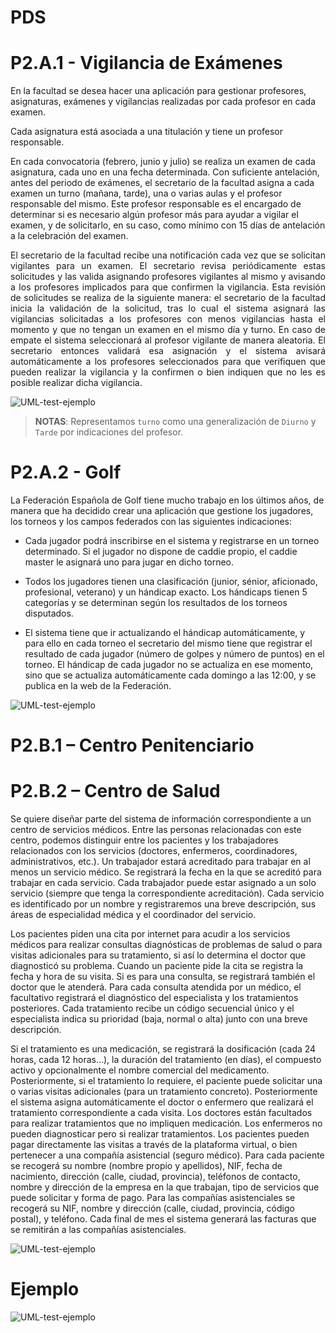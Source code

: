# PDS

# P2.A.1 - Vigilancia de Exámenes

En la facultad se desea hacer una aplicación para gestionar profesores, asignaturas, exámenes y vigilancias realizadas por cada profesor en cada examen.

Cada asignatura está asociada a una titulación y tiene un profesor responsable.

En cada convocatoria (febrero, junio y julio) se realiza un examen de cada asignatura, cada uno en una fecha determinada. Con suficiente antelación, antes del periodo de exámenes, el secretario de la facultad asigna a cada examen un turno (mañana, tarde), una o varias aulas y el profesor responsable del mismo. Este profesor responsable es el encargado de determinar si es necesario algún profesor más para ayudar a vigilar el examen, y de solicitarlo, en su caso, como mínimo con 15 días de antelación a la celebración del examen.

<p style="text-align: justify;">
El secretario de la facultad recibe una notificación cada vez que se solicitan vigilantes para un examen. El secretario revisa periódicamente estas solicitudes y las valida asignando profesores vigilantes al mismo y avisando a los profesores implicados para que confirmen la vigilancia. Esta revisión de solicitudes se realiza de la siguiente manera: el secretario de la facultad inicia la validación de la solicitud, tras lo cual el sistema asignará las vigilancias solicitadas a los profesores con menos vigilancias hasta el momento y que no tengan un examen en el mismo día y turno. En caso de empate el sistema seleccionará al profesor vigilante de manera aleatoria. El secretario entonces validará esa asignación y el sistema avisará automáticamente a los profesores seleccionados para que verifiquen que pueden realizar la vigilancia y la confirmen o bien indiquen que no les es posible realizar dicha vigilancia.
</p>

![UML-test-ejemplo](http://www.plantuml.com/plantuml/proxy?cache=no&src=https://raw.githubusercontent.com/jjrp1/PDS/main/p2-1.puml)

> **NOTAS**: Representamos `turno` como una generalización de `Diurno` y `Tarde` por indicaciones del profesor.

# P2.A.2 - Golf

La Federación Española de Golf tiene mucho trabajo en los últimos años, de manera que ha decidido crear una aplicación que gestione los jugadores, los torneos y los campos federados con las siguientes indicaciones:

- Cada jugador podrá inscribirse en el sistema y registrarse en un torneo determinado. Si el jugador no dispone de caddie propio, el caddie master le asignará uno para jugar en dicho torneo.

- Todos los jugadores tienen una clasificación (junior, sénior, aficionado, profesional, veterano) y un hándicap exacto. Los hándicaps tienen 5 categorías y se determinan según los resultados de los torneos disputados.

- El sistema tiene que ir actualizando el hándicap automáticamente, y para ello en cada torneo el secretario del mismo tiene que registrar el resultado de cada jugador (número de golpes y número de puntos) en el torneo. El hándicap de cada jugador no se actualiza en ese momento, sino que se actualiza automáticamente cada domingo a las 12:00, y se publica en la web de la Federación.


![UML-test-ejemplo](http://www.plantuml.com/plantuml/proxy?cache=no&src=https://raw.githubusercontent.com/jjrp1/PDS/main/p2-a2.puml)


# P2.B.1 – Centro Penitenciario

# P2.B.2 – Centro de Salud

Se quiere diseñar parte del sistema de información correspondiente a un centro de servicios médicos. Entre las personas relacionadas con este centro, podemos distinguir entre los pacientes y los trabajadores relacionados con los servicios (doctores, enfermeros, coordinadores, administrativos, etc.). Un trabajador estará acreditado para trabajar en al menos un servicio médico. Se registrará la fecha en la que se acreditó para trabajar en cada servicio. Cada trabajador puede estar asignado a un solo servicio (siempre que tenga la correspondiente acreditación). Cada servicio es identificado por un nombre y registraremos una breve descripción, sus áreas de especialidad médica y el coordinador del servicio.

Los pacientes piden una cita por internet para acudir a los servicios médicos para realizar consultas diagnósticas de problemas de salud o para visitas adicionales para su tratamiento, si así lo determina el doctor que diagnosticó su problema. Cuando un paciente pide la cita se registra la fecha y hora de su visita. Si es para una consulta, se registrará también el doctor que le atenderá. Para cada consulta atendida por un médico, el facultativo registrará el diagnóstico del especialista y los tratamientos posteriores. Cada tratamiento recibe un código secuencial único y el especialista indica su prioridad (baja, normal o alta) junto con una breve descripción.

Si el tratamiento es una medicación, se registrará la dosificación (cada 24 horas, cada 12 horas…), la duración del tratamiento (en días), el compuesto activo y opcionalmente el nombre comercial del medicamento. Posteriormente, si el tratamiento lo requiere, el paciente puede solicitar una o varias visitas adicionales (para un tratamiento concreto). Posteriormente el sistema asigna automáticamente el doctor o enfermero que realizará el tratamiento correspondiente a cada visita. Los doctores están facultados para realizar tratamientos que no impliquen medicación. Los enfermeros no pueden diagnosticar pero si realizar tratamientos. Los pacientes pueden pagar directamente las visitas a través de la plataforma virtual, o bien pertenecer a una compañía asistencial (seguro médico). Para cada paciente se recogerá su nombre (nombre propio y apellidos), NIF, fecha de nacimiento, dirección (calle, ciudad, provincia), teléfonos de contacto, nombre y dirección de la empresa en la que trabajan, tipo de servicios que puede solicitar y forma de pago. Para las compañías asistenciales se recogerá su NIF, nombre y dirección (calle, ciudad, provincia, código postal), y teléfono. Cada final de mes el sistema generará las facturas que se remitirán a las compañías asistenciales. 

![UML-test-ejemplo](http://www.plantuml.com/plantuml/proxy?cache=no&src=https://raw.githubusercontent.com/jjrp1/PDS/main/p2-b2.puml)


# Ejemplo
![UML-test-ejemplo](http://www.plantuml.com/plantuml/proxy?cache=no&src=https://raw.githubusercontent.com/jjrp1/PDS/main/sample.puml)

